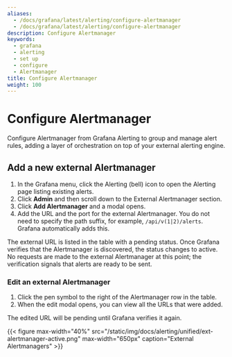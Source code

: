 ```yaml
---
aliases:
  - /docs/grafana/latest/alerting/configure-alertmanager
  - /docs/grafana/latest/alerting/configure-alertmanager
description: Configure Alertmanager
keywords:
  - grafana
  - alerting
  - set up
  - configure
  - Alertmanager
title: Configure Alertmanager
weight: 100
---
```


# Configure Alertmanager

Configure Alertmanager from Grafana Alerting to group and manage alert rules, adding a layer of orchestration on top of your external alerting engine.

## Add a new external Alertmanager

1. In the Grafana menu, click the Alerting (bell) icon to open the Alerting page listing existing alerts.
2. Click **Admin** and then scroll down to the External Alertmanager section.
3. Click **Add Alertmanager** and a modal opens.
4. Add the URL and the port for the external Alertmanager. You do not need to specify the path suffix, for example, `/api/v(1|2)/alerts`. Grafana automatically adds this.

The external URL is listed in the table with a pending status. Once Grafana verifies that the Alertmanager is discovered, the status changes to active. No requests are made to the external Alertmanager at this point; the verification signals that alerts are ready to be sent.

### Edit an external Alertmanager

1. Click the pen symbol to the right of the Alertmanager row in the table.
2. When the edit modal opens, you can view all the URLs that were added.

The edited URL will be pending until Grafana verifies it again.

{{< figure max-width="40%" src="/static/img/docs/alerting/unified/ext-alertmanager-active.png" max-width="650px" caption="External Alertmanagers" >}}
